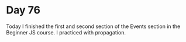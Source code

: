 # Day 76

Today I finished the first and second section of the Events section in the Beginner JS course. I practiced with propagation.
